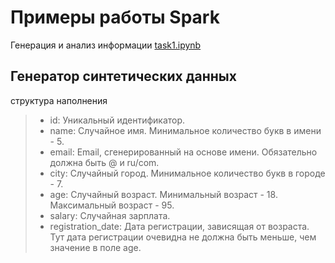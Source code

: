 # Примеры работы Spark

Генерация и анализ информации
[task1.ipynb](https://github.com/EsSanches/DE-step/blob/main/Spark/task1_git.ipynb)

## Генератор синтетических данных
структура наполнения 
> - id: Уникальный идентификатор.
> - name: Случайное имя. Минимальное количество букв в имени - 5.
> - email: Email, сгенерированный на основе имени. Обязательно должна быть @ и ru/com.
> - city: Случайный город. Минимальное количество букв в городе - 7.
> - age: Случайный возраст. Минимальный возраст - 18. Максимальный возраст - 95.
> - salary: Случайная зарплата.
> - registration_date: Дата регистрации, зависящая от возраста. Тут дата регистрации очевидна не должна быть меньше, чем значение в поле age.


